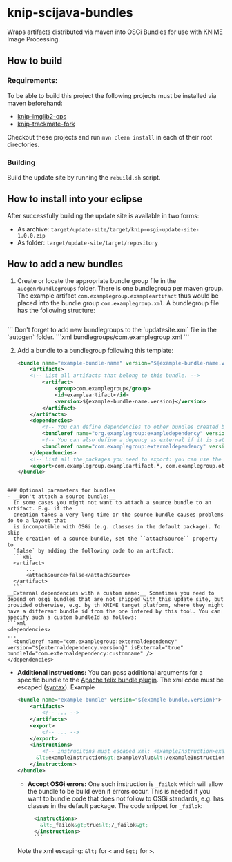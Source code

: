 # knip-scijava-bundles

Wraps artifacts distributed via maven into OSGi Bundles for use with KNIME Image
Processing.

## How to build

### Requirements:

To be able to build this project the following projects must be installed via
maven beforehand:

- [knip-imglib2-ops](https://github.com/knime-ip/knip-imglib2-ops) 
- [knip-trackmate-fork](https://github.com/dietzc/TrackMate)

Checkout these projects and run `mvn clean install` in each of their root directories.

### Building

Build the update site by running the ``rebuild.sh`` script.

## How to install into your eclipse

After successfully building the update site is available in two forms:

- As archive: `target/update-site/target/knip-osgi-update-site-1.0.0.zip`
- As folder:  `target/update-site/target/repository`


## How to add a new bundles

1. Create or locate the appropriate bundle group file in the ``auogen/bundlegroups``
   folder. There is one bundlegroup per maven group. The example artifact
   ``com.examplegroup.exampleartifact`` thus would be placed into the
   bundle group `com.examplegroup.xml`. A bundlegroup file has the following structure:
   ```xml
  <bundlegroup name="org.examplegroup">
      <!-- bundles -->
  </bundlegroup>
  ```
  Don't forget to add new bundlegroups to the `updatesite.xml` file in the `autogen` folder.
  ```xml
  <include>bundlegroups/com.examplegroup.xml</include>
  ```

2. Add a bundle to a bundlegroup following this template:
   ```xml
   <bundle name="example-bundle-name" version="${example-bundle-name.version}">
       <artifacts>
       <!-- List all artifacts that belong to this bundle. -->
           <artifact>
               <group>com.examplegroup</group>
               <id>exampleartifact</id>
               <version>${example-bundle-name.version}</version>
           </artifact>
       </artifacts>
       <dependencies>
           <!-- You can define dependencies to other bundles created by this project -->
           <bundleref name="org.examplegroup:exampledependency" version="${exampledependency.version}" />
           <!-- You can also define a depency as external if it is sattisfied  by a KNIME update site  -->
           <bundleref name="com.examplegroup:externaldependency" version="${externaldependency.version}" isExternal="true" />
       </dependencies>
       <!-- List all the packages you need to export: you can use the wildcard: "*" to export a packaga and all subpackages, different roots are seperated by ","  -->
       <export>com.examplegroup.exampleartifact.*, com.examplegroup.otherartifact.*</export> 
   </bundle>
  ```

### Optional parameters for bundles
- __Don't attach a source bundle:__
    In some cases you might not want to attach a source bundle to an artifact. E.g. if the
    creation takes a very long time or the source bundle causes problems do to a layout that
    is incompatible with OSGi (e.g. classes in the default package). To skip
    the creation of a source bundle, set the ``attachSource`` property to
    `false` by adding the following code to an artifact:
    ```xml
    <artifact>
        ...
        <attachSource>false</attachSource>
    </artifact>
    ```
 __External dependencies with a custom name:__ Sometimes you need to depend on osgi bundles that are not shipped with this update site, but provided otherwise, e.g. by th KNIME target platform, where they might have a different bundle id from the one infered by this tool. You can specify such a custom bundleId as follows:
```xml
<dependencies>
...
    <bundleref name="com.examplegroup:externaldependency" version="${externaldependency.version}" isExternal="true" bundleId="com.externaldependency:customname" />
</dependencies>
``` 

- __Additional instructions:__ You can pass additional arguments for a specific
  bundle to the [Apache felix bundle plugin](http://felix.apache.org/documentation/subprojects/apache-felix-maven-bundle-plugin-bnd.html).
  The xml code must be escaped ([syntax](http://stackoverflow.com/questions/1091945/what-characters-do-i-need-to-escape-in-xml-documents)).
  Example 
    ```xml
	<bundle name="example-bundle" version="${example-bundle.version}">
		<artifacts>
            <!-- ... -->
		</artifacts>
        <export>   
            <!-- ... -->
        </export>
        <instructions>
            <!-- instrucitons must escaped xml: <exampleInstruction>exampleValue</exampleInstruction> becomes:-->
          &lt;exampleInstruction&gt;exampleValue&lt;/exampleInstruction&gt;
        </instructions>
	</bundle>
    ```
    - __Accept OSGi errors:__ One such instruction is `_failok` which will allow
      the bundle to be build even if errors occur. This is needed if you want to
      bundle code that does not follow to OSGi standards, e.g. has classes in the
      default package. The code snippet for `_failok`:
        
        ```xml
          <instructions>
            &lt;_failok&gt;true&lt;/_failok&gt; 
          </instructions>
          ```
     Note the xml escaping:  `&lt;` for `<` and `&gt;` for `>`.
